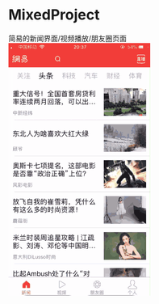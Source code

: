 # MixedProject
简易的新闻界面/视频播放/朋友圈页面
![show](https://github.com/a981620444/MixedProject/blob/master/show.gif)
